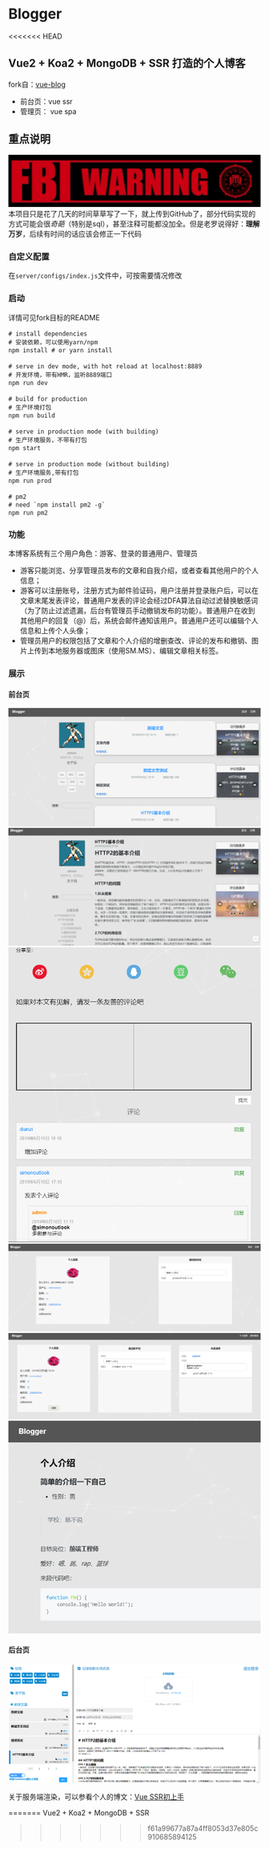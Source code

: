 # Blogger
<<<<<<< HEAD
## Vue2 + Koa2 + MongoDB + SSR 打造的个人博客

fork自：[vue-blog](https://github.com/BUPT-HJM/vue-blog)<br>

- 前台页：vue ssr
- 管理页： vue spa

## 重点说明
![warning](https://raw.githubusercontent.com/chiwent/Blogger/master/demo/warning.PNG)
本项目只是花了几天的时间草草写了一下，就上传到GitHub了，部分代码实现的方式可能会很*奇葩*（特别是sql），甚至注释可能都没加全。但是老罗说得好：<b>理解万岁</b>，后续有时间的话应该会修正一下代码<br>

### 自定义配置
在`server/configs/index.js`文件中，可按需要情况修改<br>

### 启动
详情可见fork目标的README
```
# install dependencies 
# 安装依赖，可以使用yarn/npm
npm install # or yarn install

# serve in dev mode, with hot reload at localhost:8889
# 开发环境，带有HMR，监听8889端口
npm run dev

# build for production
# 生产环境打包
npm run build

# serve in production mode (with building)
# 生产环境服务，不带有打包
npm start

# serve in production mode (without building)
# 生产环境服务,带有打包
npm run prod

# pm2
# need `npm install pm2 -g`
npm run pm2
```

### 功能
本博客系统有三个用户角色：游客、登录的普通用户、管理员<br>

- 游客只能浏览、分享管理员发布的文章和自我介绍，或者查看其他用户的个人信息；
- 游客可以注册账号，注册方式为邮件验证码，用户注册并登录账户后，可以在文章末尾发表评论，普通用户发表的评论会经过DFA算法自动过滤替换敏感词（为了防止过滤遗漏，后台有管理员手动撤销发布的功能）。普通用户在收到其他用户的回复（@）后，系统会邮件通知该用户。普通用户还可以编辑个人信息和上传个人头像；
- 管理员用户的权限包括了文章和个人介绍的增删查改、评论的发布和撤销、图片上传到本地服务器或图床（使用SM.MS）、编辑文章相关标签。<br>


### 展示
#### 前台页
![index-1](https://raw.githubusercontent.com/chiwent/Blogger/master/demo/index-1.PNG)
![index-2](https://raw.githubusercontent.com/chiwent/Blogger/master/demo/index-2.PNG)
![index-3](https://raw.githubusercontent.com/chiwent/Blogger/master/demo/index-3.PNG)
![index-4](https://raw.githubusercontent.com/chiwent/Blogger/master/demo/index-4.PNG)
![index-5](https://raw.githubusercontent.com/chiwent/Blogger/master/demo/index-5.PNG)
![index-6](https://raw.githubusercontent.com/chiwent/Blogger/master/demo/index-6.PNG)

#### 后台页
![admin-1](https://raw.githubusercontent.com/chiwent/Blogger/master/demo/admin-1.PNG)

关于服务端渲染，可以参看个人的博文：[Vue SSR初上手](https://github.com/chiwent/blog/issues/11)<br>

=======
Vue2 + Koa2 + MongoDB + SSR
>>>>>>> f61a99677a87a4ff8053d37e805c910685894125
